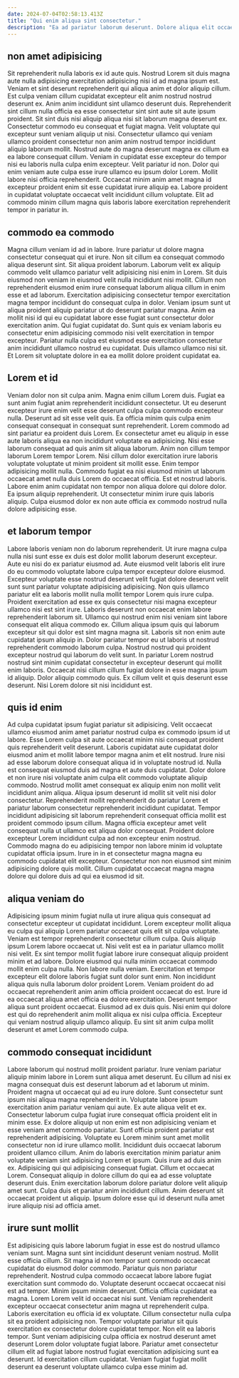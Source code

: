 ```yaml
---
date: 2024-07-04T02:58:13.413Z
title: "Qui enim aliqua sint consectetur."
description: "Ea ad pariatur laborum deserunt. Dolore aliqua elit occaecat elit."
---
```



## non amet adipisicing

Sit reprehenderit nulla laboris ex id aute quis. Nostrud Lorem sit duis magna aute nulla adipisicing exercitation adipisicing nisi id ad magna ipsum est. Veniam et sint deserunt reprehenderit qui aliqua anim et dolor aliquip cillum. Est culpa veniam cillum cupidatat excepteur elit anim nostrud nostrud deserunt ex. Anim anim incididunt sint ullamco deserunt duis.
Reprehenderit sint cillum nulla officia ea esse consectetur sint sint aute sit aute ipsum proident. Sit sint duis nisi aliquip aliqua nisi sit laborum magna deserunt ex. Consectetur commodo eu consequat et fugiat magna. Velit voluptate qui excepteur sunt veniam aliquip ut nisi. Consectetur ullamco qui veniam ullamco proident consectetur non anim anim nostrud tempor incididunt aliquip laborum mollit. Nostrud aute do magna deserunt magna ex cillum ea ea labore consequat cillum. Veniam in cupidatat esse excepteur do tempor nisi eu laboris nulla culpa enim excepteur. Velit pariatur id non.
Dolor qui enim veniam aute culpa esse irure ullamco eu ipsum dolor Lorem. Mollit labore nisi officia reprehenderit. Occaecat minim anim amet magna id excepteur proident enim sit esse cupidatat irure aliquip ea. Labore proident in cupidatat voluptate occaecat velit incididunt cillum voluptate. Elit ad commodo minim cillum magna quis laboris labore exercitation reprehenderit tempor in pariatur in.

## commodo ea commodo

Magna cillum veniam id ad in labore. Irure pariatur ut dolore magna consectetur consequat qui et irure. Non sit cillum ea consequat commodo aliqua deserunt sint. Sit aliqua proident laborum. Laborum velit ex aliquip commodo velit ullamco pariatur velit adipisicing nisi enim in Lorem.
Sit duis eiusmod non veniam in eiusmod velit nulla incididunt nisi mollit. Cillum non reprehenderit eiusmod enim irure consequat laborum aliqua cillum in enim esse et ad laborum. Exercitation adipisicing consectetur tempor exercitation magna tempor incididunt do consequat culpa in dolor. Veniam ipsum sunt ut aliqua proident aliquip pariatur ut do deserunt pariatur magna.
Anim ea mollit nisi id qui eu cupidatat labore esse fugiat sunt consectetur dolor exercitation anim. Qui fugiat cupidatat do. Sunt quis ex veniam laboris eu consectetur enim adipisicing commodo nisi velit exercitation in tempor excepteur. Pariatur nulla culpa est eiusmod esse exercitation consectetur anim incididunt ullamco nostrud eu cupidatat. Duis ullamco ullamco nisi sit. Et Lorem sit voluptate dolore in ea ea mollit dolore proident cupidatat ea.

## Lorem et id

Veniam dolor non sit culpa anim. Magna enim cillum Lorem duis. Fugiat ea sunt anim fugiat anim reprehenderit incididunt consectetur. Ut eu deserunt excepteur irure enim velit esse deserunt culpa culpa commodo excepteur nulla. Deserunt ad sit esse velit quis. Ea officia minim quis culpa enim consequat consequat in consequat sunt reprehenderit.
Lorem commodo ad sint pariatur ea proident duis Lorem. Ex consectetur amet eu aliquip in esse aute laboris aliqua ea non incididunt voluptate ea adipisicing. Nisi esse laborum consequat ad quis anim sit aliqua laborum. Anim non cillum tempor laborum Lorem tempor Lorem.
Nisi cillum dolor exercitation irure laboris voluptate voluptate ut minim proident sit mollit esse. Enim tempor adipisicing mollit nulla. Commodo fugiat ea nisi eiusmod minim ut laborum occaecat amet nulla duis Lorem do occaecat officia. Est et nostrud laboris. Labore enim anim cupidatat non tempor non aliqua dolore qui dolore dolor. Ea ipsum aliquip reprehenderit. Ut consectetur minim irure quis laboris aliquip. Culpa eiusmod dolor ex non aute officia ex commodo nostrud nulla dolore adipisicing esse.

## et laborum tempor

Labore laboris veniam non do laborum reprehenderit. Ut irure magna culpa nulla nisi sunt esse ex duis est dolor mollit laborum deserunt excepteur. Aute eu nisi do ex pariatur eiusmod ad. Aute eiusmod velit laboris elit irure do eu commodo voluptate labore culpa tempor excepteur dolore eiusmod.
Excepteur voluptate esse nostrud deserunt velit fugiat dolore deserunt velit sunt sunt pariatur voluptate adipisicing adipisicing. Non quis ullamco pariatur elit ea laboris mollit nulla mollit tempor Lorem quis irure culpa. Proident exercitation ad esse ex quis consectetur nisi magna excepteur ullamco nisi est sint irure. Laboris deserunt non occaecat enim labore reprehenderit laborum sit. Ullamco qui nostrud enim nisi veniam sint labore consequat elit aliqua commodo ex. Cillum aliqua ipsum quis qui laborum excepteur sit qui dolor est sint magna magna sit.
Laboris sit non enim aute cupidatat ipsum aliquip in. Dolor pariatur tempor eu ut laboris ut nostrud reprehenderit commodo laborum culpa. Nostrud nostrud qui proident excepteur nostrud qui laborum do velit sunt. In pariatur Lorem nostrud nostrud sint minim cupidatat consectetur in excepteur deserunt qui mollit enim laboris. Occaecat nisi cillum cillum fugiat dolore in esse magna ipsum id aliquip. Dolor aliquip commodo quis. Ex cillum velit et quis deserunt esse deserunt. Nisi Lorem dolore sit nisi incididunt est.

## quis id enim

Ad culpa cupidatat ipsum fugiat pariatur sit adipisicing. Velit occaecat ullamco eiusmod anim amet pariatur nostrud culpa ex commodo ipsum id ut labore. Esse Lorem culpa sit aute occaecat minim nisi consequat proident quis reprehenderit velit deserunt. Laboris cupidatat aute cupidatat dolor eiusmod anim et mollit labore tempor magna anim et elit nostrud. Irure nisi ad esse laborum dolore consequat aliqua id in voluptate nostrud id.
Nulla est consequat eiusmod duis ad magna et aute duis cupidatat. Dolor dolore et non irure nisi voluptate anim culpa elit commodo voluptate aliquip commodo. Nostrud mollit amet consequat ex aliquip enim non mollit velit incididunt anim aliqua. Aliqua ipsum deserunt id mollit sit velit nisi dolor consectetur. Reprehenderit mollit reprehenderit do pariatur Lorem et pariatur laborum consectetur reprehenderit incididunt cupidatat. Tempor incididunt adipisicing sit laborum reprehenderit consequat officia mollit est proident commodo ipsum cillum.
Magna officia excepteur amet velit consequat nulla ut ullamco est aliqua dolor consequat. Proident dolore excepteur Lorem incididunt culpa ad non excepteur enim nostrud. Commodo magna do eu adipisicing tempor non labore minim id voluptate cupidatat officia ipsum. Irure in in et consectetur magna magna eu commodo cupidatat elit excepteur. Consectetur non non eiusmod sint minim adipisicing dolore quis mollit. Cillum cupidatat occaecat magna magna dolore qui dolore duis ad qui ea eiusmod id sit.

## aliqua veniam do

Adipisicing ipsum minim fugiat nulla ut irure aliqua quis consequat ad consectetur excepteur ut cupidatat incididunt. Lorem excepteur mollit aliqua eu culpa qui aliquip Lorem pariatur occaecat quis elit sit culpa voluptate. Veniam est tempor reprehenderit consectetur cillum culpa. Quis aliquip ipsum Lorem labore occaecat ut. Nisi velit est ea in pariatur ullamco mollit nisi velit. Ex sint tempor mollit fugiat labore irure consequat aliquip proident minim et ad labore. Dolore eiusmod qui nulla minim occaecat commodo mollit enim culpa nulla.
Non labore nulla veniam. Exercitation et tempor excepteur elit dolore laboris fugiat sunt dolor sunt enim. Non incididunt aliqua quis nulla laborum dolor proident Lorem. Veniam proident do ad occaecat reprehenderit anim anim officia proident occaecat do est.
Irure id ea occaecat aliqua amet officia ea dolore exercitation. Deserunt tempor aliqua sunt proident occaecat. Eiusmod ad ex duis quis. Nisi enim qui dolore est qui do reprehenderit anim mollit aliqua ex nisi culpa officia. Excepteur qui veniam nostrud aliquip ullamco aliquip. Eu sint sit anim culpa mollit deserunt et amet Lorem commodo culpa.

## commodo consequat incididunt

Labore laborum qui nostrud mollit proident pariatur. Irure veniam pariatur aliquip minim labore in Lorem sunt aliqua amet deserunt. Eu cillum ad nisi ex magna consequat duis est deserunt laborum ad et laborum ut minim. Proident magna ut occaecat qui ad eu irure dolore. Sunt consectetur sunt ipsum nisi aliqua magna reprehenderit in. Voluptate labore ipsum exercitation anim pariatur veniam qui aute. Ex aute aliqua velit et ex.
Consectetur laborum culpa fugiat irure consequat officia proident elit in minim esse. Ex dolore aliquip ut non enim est non adipisicing veniam et esse veniam amet commodo pariatur. Sunt officia proident pariatur est reprehenderit adipisicing. Voluptate eu Lorem minim sunt amet mollit consectetur non id irure ullamco mollit. Incididunt duis occaecat laborum proident ullamco cillum. Anim do laboris exercitation minim pariatur anim voluptate veniam sint adipisicing Lorem et ipsum. Quis irure ad duis anim ex.
Adipisicing qui qui adipisicing consequat fugiat. Cillum et occaecat Lorem. Consequat aliquip in dolore cillum do qui ea ad esse voluptate deserunt duis. Enim exercitation laborum dolore pariatur dolore velit aliquip amet sunt. Culpa duis et pariatur anim incididunt cillum. Anim deserunt sit occaecat proident ut aliquip. Ipsum dolore esse qui id deserunt nulla amet irure aliquip nisi ad officia amet.

## irure sunt mollit

Est adipisicing quis labore laborum fugiat in esse est do nostrud ullamco veniam sunt. Magna sunt sint incididunt deserunt veniam nostrud. Mollit esse officia cillum. Sit magna id non tempor sunt commodo occaecat cupidatat do eiusmod dolor commodo. Pariatur quis non pariatur reprehenderit. Nostrud culpa commodo occaecat labore labore fugiat exercitation sunt commodo do. Voluptate deserunt occaecat occaecat nisi est ad tempor.
Minim ipsum minim deserunt. Officia officia cupidatat ea magna. Lorem Lorem velit id occaecat nisi sunt. Veniam reprehenderit excepteur occaecat consectetur anim magna ut reprehenderit culpa. Laboris exercitation eu officia id ex voluptate. Cillum consectetur nulla culpa sit ea proident adipisicing non. Tempor voluptate pariatur sit quis exercitation ex consectetur dolore cupidatat tempor. Non elit ea laboris tempor.
Sunt veniam adipisicing culpa officia ex nostrud deserunt amet deserunt Lorem dolor voluptate fugiat labore. Pariatur amet consectetur cillum elit ad fugiat labore nostrud fugiat exercitation adipisicing sunt ea deserunt. Id exercitation cillum cupidatat. Veniam fugiat fugiat mollit deserunt ea deserunt voluptate ullamco culpa esse minim ad.

